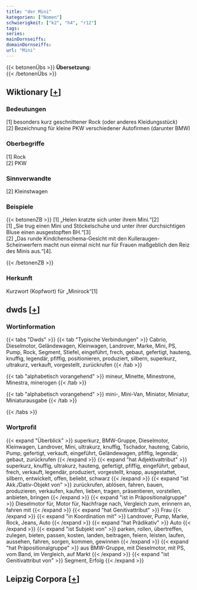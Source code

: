 ```yaml
---
title: "der Mini"
kategorien: ["Nomen"]
schwierigkeit: ["k2", "h4", "r12"]
tags:
series:
mainDornseiffs:
domainDornseiffs:
url: "Mini"
---
```


{{< betonenÜbs >}}
**Übersetzung:**  
{{< /betonenÜbs >}}

## Wiktionary [[+](https://de.wiktionary.org/wiki/Mini)]

### Bedeutungen
[1] besonders kurz geschnittener Rock (oder anderes Kleidungsstück)  
[2] Bezeichnung für kleine PKW verschiedener Autofirmen (darunter BMW)  

### Oberbegriffe
[1] Rock  
[2] PKW  

### Sinnverwandte
[2] Kleinstwagen  

### Beispiele
{{< betonenZB >}}
[1] „Helen kratzte sich unter ihrem Mini.“[2]  
[1] „Sie trug einen Mini und Stöckelschuhe und unter ihrer durchsichtigen Bluse einen ausgestopften BH.“[3]  
[2] „Das runde Kindchenschema-Gesicht mit den Kulleraugen-Scheinwerfern macht nun einmal nicht nur für Frauen maßgeblich den Reiz des Minis aus.“[4].  

{{< /betonenZB >}}
### Herkunft
Kurzwort (Kopfwort) für „Minirock“[1]  



## dwds [[+](https://www.dwds.de/wb/Mini)]

### Wortinformation
{{< tabs "Dwds" >}}
{{< tab "Typische Verbindungen" >}}
Cabrio, Dieselmotor, Geländewagen, Kleinwagen, Landrover, Marke, Mini, PS, Pump, Rock, Segment, Stiefel, eingeführt, frech, gebaut, gefertigt, hauteng, knuffig, legendär, pfiffig, positionieren, produziert, silbern, superkurz, ultrakurz, verkauft, vorgestellt, zurückrufen
{{< /tab >}}

{{< tab "alphabetisch vorangehend" >}}
mineur, Minette, Minestrone, Minestra, minerogen
{{< /tab >}}

{{< tab "alphabetisch vorangehend" >}}
mini-, Mini-Van, Miniator, Miniatur, Miniaturausgabe
{{< /tab >}}

{{< /tabs >}}

### Wortprofil
{{< expand "Überblick" >}} superkurz, BMW-Gruppe, Dieselmotor, Kleinwagen, Landrover, Mini, ultrakurz, knuffig, Tschador, hauteng, Cabrio, Pump, gefertigt, verkauft, eingeführt, Geländewagen, pfiffig, legendär, gebaut, zurückrufen {{< /expand >}}
{{< expand "hat Adjektivattribut" >}} superkurz, knuffig, ultrakurz, hauteng, gefertigt, pfiffig, eingeführt, gebaut, frech, verkauft, legendär, produziert, vorgestellt, knapp, ausgestattet, silbern, entwickelt, offen, beliebt, schwarz {{< /expand >}}
{{< expand "ist Akk./Dativ-Objekt von" >}} zurückrufen, ablösen, fahren, bauen, produzieren, verkaufen, kaufen, lieben, tragen, präsentieren, vorstellen, anbieten, bringen {{< /expand >}}
{{< expand "ist in Präpositionalgruppe" >}} Dieselmotor für, Motor für, Nachfrage nach, Vergleich zum, erinnern an, fahren mit {{< /expand >}}
{{< expand "hat Genitivattribut" >}} Frau {{< /expand >}}
{{< expand "in Koordination mit" >}} Landrover, Pump, Marke, Rock, Jeans, Auto {{< /expand >}}
{{< expand "hat Prädikativ" >}} Auto {{< /expand >}}
{{< expand "ist Subjekt von" >}} parken, rollen, übertreffen, zulegen, bieten, passen, kosten, landen, beitragen, feiern, leisten, laufen, aussehen, fahren, sorgen, kommen, gewinnen {{< /expand >}}
{{< expand "hat Präpositionalgruppe" >}} aus BMW-Gruppe, mit Dieselmotor, mit PS, vom Band, im Vergleich, auf Markt {{< /expand >}}
{{< expand "ist Genitivattribut von" >}} Segment, Erfolg {{< /expand >}}

## Leipzig Corpora [[+](https://corpora.uni-leipzig.de/en/res?word=Mini&corpusId=deu_newscrawl-public_2018)]

